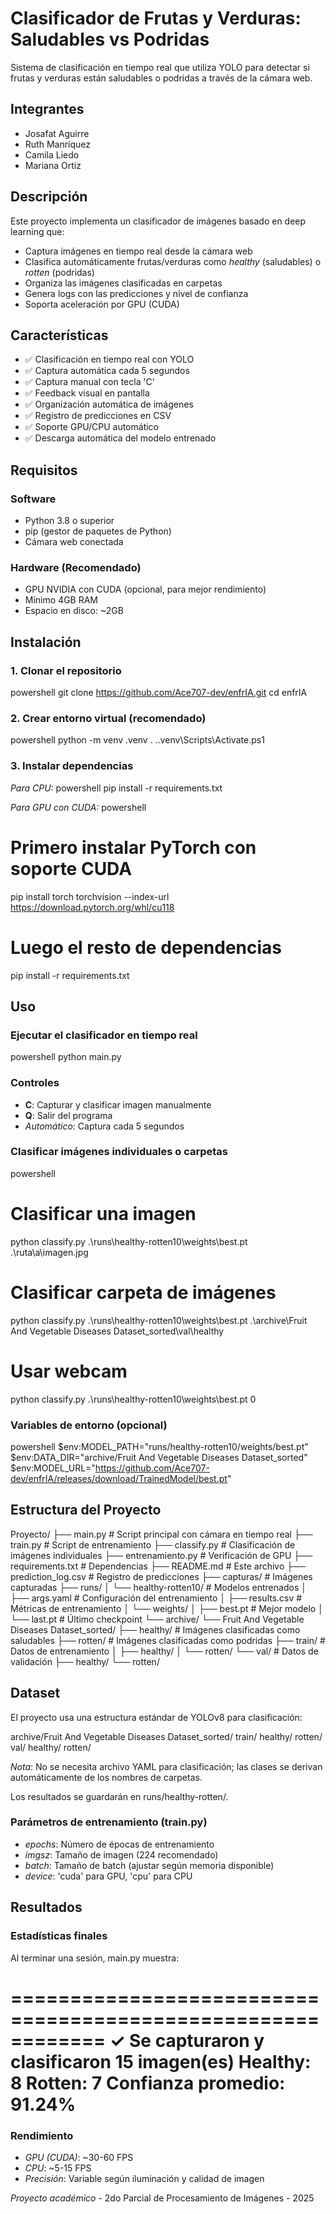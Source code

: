# Clasificador de Frutas y Verduras: Saludables vs Podridas

Sistema de clasificación en tiempo real que utiliza YOLO para detectar si frutas y verduras están saludables o podridas a través de la cámara web.

## Integrantes
  - Josafat Aguirre  
  - Ruth Manríquez  
  - Camila Liedo  
  - Mariana Ortiz

## Descripción

Este proyecto implementa un clasificador de imágenes basado en deep learning que:
- Captura imágenes en tiempo real desde la cámara web
- Clasifica automáticamente frutas/verduras como *healthy* (saludables) o *rotten* (podridas)
- Organiza las imágenes clasificadas en carpetas
- Genera logs con las predicciones y nivel de confianza
- Soporta aceleración por GPU (CUDA)

## Características

- ✅ Clasificación en tiempo real con YOLO
- ✅ Captura automática cada 5 segundos
- ✅ Captura manual con tecla 'C'
- ✅ Feedback visual en pantalla
- ✅ Organización automática de imágenes
- ✅ Registro de predicciones en CSV
- ✅ Soporte GPU/CPU automático
- ✅ Descarga automática del modelo entrenado

## Requisitos

### Software
- Python 3.8 o superior
- pip (gestor de paquetes de Python)
- Cámara web conectada

### Hardware (Recomendado)
- GPU NVIDIA con CUDA (opcional, para mejor rendimiento)
- Mínimo 4GB RAM
- Espacio en disco: ~2GB

## Instalación

### 1. Clonar el repositorio
powershell
git clone https://github.com/Ace707-dev/enfrIA.git
cd enfrIA


### 2. Crear entorno virtual (recomendado)
powershell
python -m venv .venv
. .\.venv\Scripts\Activate.ps1


### 3. Instalar dependencias

*Para CPU:*
powershell
pip install -r requirements.txt


*Para GPU con CUDA:*
powershell
# Primero instalar PyTorch con soporte CUDA
pip install torch torchvision --index-url https://download.pytorch.org/whl/cu118

# Luego el resto de dependencias
pip install -r requirements.txt


## Uso

### Ejecutar el clasificador en tiempo real
powershell
python main.py


### Controles
- **C**: Capturar y clasificar imagen manualmente
- **Q**: Salir del programa
- *Automático*: Captura cada 5 segundos

### Clasificar imágenes individuales o carpetas
powershell
# Clasificar una imagen
python classify.py .\runs\healthy-rotten10\weights\best.pt .\ruta\a\imagen.jpg

# Clasificar carpeta de imágenes
python classify.py .\runs\healthy-rotten10\weights\best.pt .\archive\Fruit And Vegetable Diseases Dataset_sorted\val\healthy

# Usar webcam
python classify.py .\runs\healthy-rotten10\weights\best.pt 0


### Variables de entorno (opcional)
powershell
$env:MODEL_PATH="runs/healthy-rotten10/weights/best.pt"
$env:DATA_DIR="archive/Fruit And Vegetable Diseases Dataset_sorted"
$env:MODEL_URL="https://github.com/Ace707-dev/enfrIA/releases/download/TrainedModel/best.pt"


## Estructura del Proyecto


Proyecto/
├── main.py                    # Script principal con cámara en tiempo real
├── train.py                   # Script de entrenamiento
├── classify.py                # Clasificación de imágenes individuales
├── entrenamiento.py           # Verificación de GPU
├── requirements.txt           # Dependencias
├── README.md                  # Este archivo
├── prediction_log.csv         # Registro de predicciones
├── capturas/                  # Imágenes capturadas
├── runs/
│   └── healthy-rotten10/      # Modelos entrenados
│       ├── args.yaml          # Configuración del entrenamiento
│       ├── results.csv        # Métricas de entrenamiento
│       └── weights/
│           ├── best.pt        # Mejor modelo
│           └── last.pt        # Último checkpoint
└── archive/
    └── Fruit And Vegetable Diseases Dataset_sorted/
        ├── healthy/           # Imágenes clasificadas como saludables
        ├── rotten/            # Imágenes clasificadas como podridas
        ├── train/             # Datos de entrenamiento
        │   ├── healthy/
        │   └── rotten/
        └── val/               # Datos de validación
            ├── healthy/
            └── rotten/


## Dataset

El proyecto usa una estructura estándar de YOLOv8 para clasificación:


archive/Fruit And Vegetable Diseases Dataset_sorted/
  train/
    healthy/
    rotten/
  val/
    healthy/
    rotten/


*Nota*: No se necesita archivo YAML para clasificación; las clases se derivan automáticamente de los nombres de carpetas.

Los resultados se guardarán en runs/healthy-rotten/.

### Parámetros de entrenamiento (train.py)
- *epochs*: Número de épocas de entrenamiento
- *imgsz*: Tamaño de imagen (224 recomendado)
- *batch*: Tamaño de batch (ajustar según memoria disponible)
- *device*: 'cuda' para GPU, 'cpu' para CPU



## Resultados

### Estadísticas finales
Al terminar una sesión, main.py muestra:

============================================================
✓ Se capturaron y clasificaron 15 imagen(es)
  Healthy: 8
  Rotten:  7
  Confianza promedio: 91.24%
============================================================


### Rendimiento
- *GPU (CUDA)*: ~30-60 FPS
- *CPU*: ~5-15 FPS
- *Precisión*: Variable según iluminación y calidad de imagen


*Proyecto académico* - 2do Parcial de Procesamiento de Imágenes - 2025